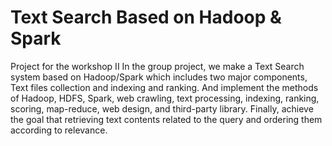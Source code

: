# Text Search Based on Hadoop & Spark
Project for the workshop II
In the group project, we make a Text Search system based on Hadoop/Spark which includes two major components, Text files collection and indexing and ranking. And implement the methods of Hadoop, HDFS, Spark, web crawling, text processing, indexing, ranking, scoring, map-reduce, web design, and third-party library. Finally, achieve the goal that retrieving text contents related to the query and ordering them according to relevance. 
